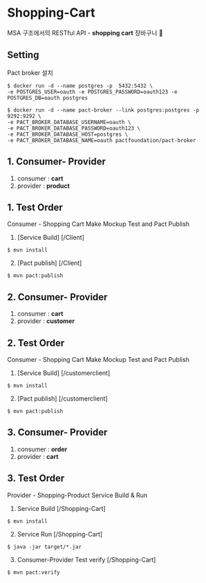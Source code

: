 # Shopping-Cart

MSA 구조에서의 RESTful API - **shopping cart** 장바구니  🚛  <br>

## Setting 

Pact broker 설치

```
$ docker run -d --name postgres -p  5432:5432 \
-e POSTGRES_USER=oauth -e POSTGRES_PASSWORD=oauth123 -e POSTGRES_DB=oauth postgres
```

```
$ docker run -d --name pact-broker --link postgres:postgres -p 9292:9292 \
-e PACT_BROKER_DATABASE_USERNAME=oauth \
-e PACT_BROKER_DATABASE_PASSWORD=oauth123 \
-e PACT_BROKER_DATABASE_HOST=postgres \
-e PACT_BROKER_DATABASE_NAME=oauth pactfoundation/pact-broker
```

## 1. Consumer- Provider

1) consumer : **cart**
2) provider : **product** 

## 1. Test Order 

Consumer - Shopping Cart Make Mockup Test and Pact Publish

1. [Service Build] [/Client]
```
$ mvn install
```

2. [Pact publish] [/Client]
```
$ mvn pact:publish
```


## 2. Consumer- Provider

1) consumer : **cart**
2) provider : **customer** 

## 2. Test Order 

Consumer - Shopping Cart Make Mockup Test and Pact Publish

1. [Service Build] [/customerclient]
```
$ mvn install
```

2. [Pact publish] [/customerclient]
```
$ mvn pact:publish
```

## 3. Consumer- Provider

1) consumer : **order**
2) provider : **cart**
 

## 3. Test Order

Provider - Shopping-Product Service Build & Run 


1. Service Build [/Shopping-Cart]
```
$ mvn install
```

2. Service Run [/Shopping-Cart]
```
$ java -jar target/*.jar
```

3. Consumer-Provider Test verify [/Shopping-Cart]
```
$ mvn pact:verify
```

